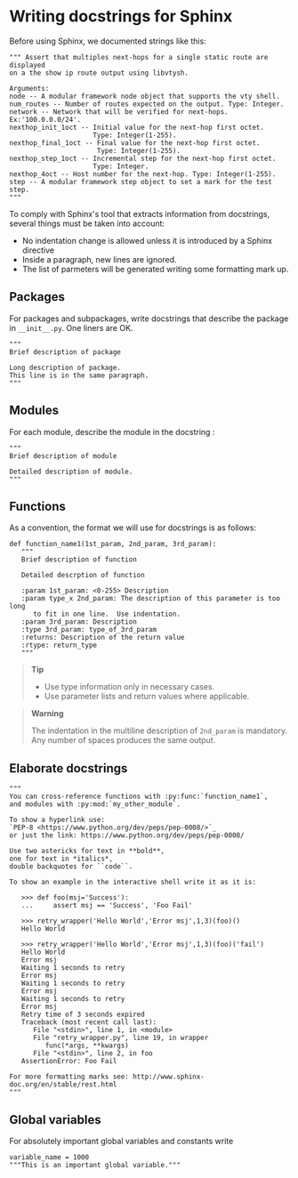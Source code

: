 # Writing docstrings for Sphinx

Before using Sphinx, we documented strings like this:

    """ Assert that multiples next-hops for a single static route are displayed
    on a the show ip route output using libvtysh.

    Arguments:
    node -- A modular framework node object that supports the vty shell.
    num_routes -- Number of routes expected on the output. Type: Integer.
    network -- Network that will be verified for next-hops. Ex:'100.0.0.0/24'.
    nexthop_init_1oct -- Initial value for the next-hop first octet.
                         Type: Integer(1-255).
    nexthop_final_1oct -- Final value for the next-hop first octet.
                          Type: Integer(1-255).
    nexthop_step_1oct -- Incremental step for the next-hop first octet.
                         Type: Integer.
    nexthop_4oct -- Host number for the next-hop. Type: Integer(1-255).
    step -- A modular framework step object to set a mark for the test step.
    """

To comply with Sphinx's tool that extracts information from docstrings,
several things must be taken into account:

-   No indentation change is allowed unless it is introduced by a Sphinx
    directive
-   Inside a paragraph, new lines are ignored.
-   The list of parmeters will be generated writing some formatting mark
    up.

## Packages

For packages and subpackages, write docstrings that describe the package
in `__init__.py`.  One liners are OK.

    """
    Brief description of package

    Long description of package.
    This line is in the same paragraph.
    """

## Modules

For each module, describe the module in the docstring :

    """
    Brief description of module

    Detailed description of module.
    """

## Functions

As a convention, the format we will use for docstrings is as follows:

    def function_name1(1st_param, 2nd_param, 3rd_param):
       """
       Brief description of function

       Detailed descrption of function

       :param 1st_param: <0-255> Description
       :param type_x 2nd_param: The description of this parameter is too long
          to fit in one line.  Use indentation.
       :param 3rd_param: Description
       :type 3rd_param: type_of_3rd_param
       :returns: Description of the return value
       :rtype: return_type
       """

> **Tip**
>
> - Use type information only in necessary cases.
> - Use parameter lists and return values where applicable.

> **Warning**
>
> The indentation in the multiline description of `2nd_param` is
> mandatory. Any number of spaces produces the same output.


## Elaborate docstrings

    """
    You can cross-reference functions with :py:func:`function_name1`,
    and modules with :py:mod:`my_other_module`.

    To show a hyperlink use:
    `PEP-8 <https://www.python.org/dev/peps/pep-0008/>`_
    or just the link: https://www.python.org/dev/peps/pep-0008/

    Use two astericks for text in **bold**,
    one for text in *italics*,
    double backquotes for ``code``.

    To show an example in the interactive shell write it as it is:

       >>> def foo(msj='Success'):
       ...     assert msj == 'Success', 'Foo Fail'

       >>> retry_wrapper('Hello World','Error msj',1,3)(foo)()
       Hello World

       >>> retry_wrapper('Hello World','Error msj',1,3)(foo)('fail')
       Hello World
       Error msj
       Waiting 1 seconds to retry
       Error msj
       Waiting 1 seconds to retry
       Error msj
       Waiting 1 seconds to retry
       Error msj
       Retry time of 3 seconds expired
       Traceback (most recent call last):
          File "<stdin>", line 1, in <module>
          File "retry_wrapper.py", line 19, in wrapper
             func(*args, **kwargs)
          File "<stdin>", line 2, in foo
       AssertionError: Foo Fail

    For more formatting marks see: http://www.sphinx-doc.org/en/stable/rest.html
    """


## Global variables

For absolutely important global variables and constants write

    variable_name = 1000
    """This is an important global variable."""
